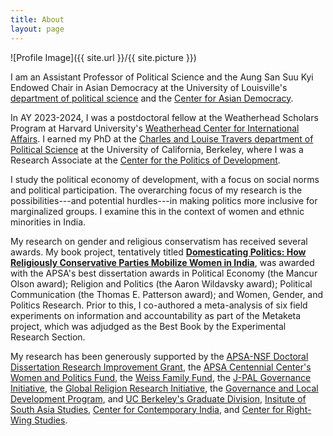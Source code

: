 ```yaml
---
title: About
layout: page
---
```

![Profile Image]({{ site.url }}/{{ site.picture }})

I am an Assistant Professor of Political Science and the Aung San Suu Kyi Endowed Chair in Asian Democracy at the University of Louisville's [department of political science](https://louisville.edu/politicalscience) and the [Center for Asian Democracy](https://louisville.edu/asiandemocracy). 

In AY 2023-2024, I was a postdoctoral fellow at the Weatherhead Scholars Program at Harvard University's [Weatherhead Center for International Affairs](https://wcfia.harvard.edu/). I earned my PhD at the [Charles and Louise Travers department of Political Science](http://polisci.berkeley.edu/) at the University of California, Berkeley, where I was a Research Associate at the [Center for the Politics of Development](http://cpd.berkeley.edu/).

I study the political economy of development, with a focus on social norms and political participation. The overarching focus of my research is the possibilities---and potential hurdles---in making politics more inclusive for marginalized groups. I examine this in the context of women and ethnic minorities in India.

My research on gender and religious conservatism has received several awards. My book project, tentatively titled [__Domesticating Politics: How Religiously Conservative Parties Mobilize Women in India__](https://anirvanchowdhury.github.io/book/), was awarded with the APSA's best dissertation awards in Political Economy (the Mancur Olson award); Religion and Politics (the Aaron Wildavsky award); Political Communication (the Thomas E. Patterson award); and Women, Gender, and Politics Research. Prior to this, I co-authored a meta-analysis of six field experiments on information and accountability as part of the Metaketa project, which was adjudged as the Best Book by the Experimental Research Section.

My research has been generously supported by the [APSA-NSF Doctoral Dissertation Research Improvement Grant](https://www.apsanet.org/ddrig), the [APSA Centennial Center's Women and Politics Fund](https://connect.apsanet.org/centennialcenter/research-grants/), the [Weiss Family Fund](https://bfi.uchicago.edu/the-weiss-fund/), the [J-PAL Governance Initiative](https://www.povertyactionlab.org/initiative/governance-initiative), the [Global Religion Research Initiative](https://grri.nd.edu/), the [Governance and Local Development Program](https://gld.gu.se/), and [UC Berkeley's Graduate Division](https://grad.berkeley.edu/), [Insitute of South Asia Studies](https://southasia.berkeley.edu/), [Center for Contemporary India](https://indiacenter.berkeley.edu/), and [Center for Right-Wing Studies](https://crws.berkeley.edu/).

<!--- 
### Research

#### Published articles/book chapters
* Do Gram Panchayats Get Their Money? A Case Study of Gram Panchayat Fund Flows in Birbhum District, West Bengal. 2017 in _Decentralisation, Governance and Development: An Indian Perspective_, Orient Black Swan (with [Ambrish Dongre](https://www.iima.ac.in/web/faculty/faculty-profiles/ambrish-dongre) and [Yamini Aiyar](http://www.cprindia.org/people/yamini-aiyar)) 

#### Working papers/book chapters in progress
* Does Information Shape Electoral Choices? A Meta-Analysis in *Metaketa 1: Information, Accountability and Cumulative Learning*, Cambridge University Press (with [Thad Dunning](http://www.thaddunning.com/), [Guy Grossman](https://web.sas.upenn.edu/ggros/), [Macartan Humphreys](http://www.macartan.nyc/), [Susan Hyde](http://susan.hyde.co/), [Craig Mcintosh](http://gps.ucsd.edu/faculty-directory/craig-mcintosh.html) and [Gareth Nellis](http://www.garethnellis.com/)) 
* Partisan vs Policy Bias: An Experiment on News Credibility in India 
* Party Alignment and Fiscal Transfers: Evidence from West Bengal, India (with [Anustubh Agnihotri](http://polisci.berkeley.edu/people/person/anustubh-agnihotri))
* [Poverty Alleviation or Political Calculation? Implementing India's Rural Employment Guarantee Scheme](https://papers.ssrn.com/sol3/papers.cfm?abstract_id=2555738)

#### Work in progress
* The Colonial Origins of Hindu-Muslim Violence in India (with [Aaditya Dar](https://aadityadar.com/) and [Rahul Verma](http://polisci.berkeley.edu/people/person/rahul-verma))
* Ideology and Contestation: The Last Bastions of the Left in West Bengal, India (with [Anustubh Agnihotri](http://polisci.berkeley.edu/people/person/anustubh-agnihotri))
* The General Equilibrium Effects of Political Campaigns: An Experiment on Women's Vote in India (with [Saad Gulzar](http://saadgulzar.com/) and [Durgesh Pathak](http://aamaadmiparty.org/teams/durgesh-pathak/)) 


### Teaching
#### UC Berkeley
I have been a Graduate Student Instructor (GSI) for PS 3, an introductory class in quantitative and empirical methods. [Professor Laura Stoker](http://polisci.berkeley.edu/people/person/laura-stoker) was the lead instructor, and I received an award for being an [Outstanding GSI](http://gsi.berkeley.edu/programs-services/award-programs/ogsi/). 

Some of my teaching materials for the class are available here (coming soon!). Some in-class exercises draw heavily on those created by [Sara Newland](https://scholar.harvard.edu/snewland) (thanks, Sara!).

#### Georgetown University
I was a Teaching Assistant for Advanced Regression/Program Analysis Methods at Georgetown University's McCourt School of Public Policy in 2014. The class was taught by [Professor Jean Mitchell](https://gufaculty360.georgetown.edu/s/faculty-profile?netid=mitchejm%2F) and is the final course of the compulsory quantitative sequence for graduate students in the school's Master of Public Policy program.
--->
